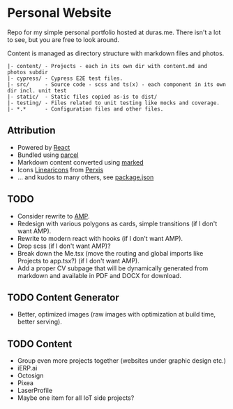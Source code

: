 # Personal Website
Repo for my simple personal portfolio hosted at duras.me. There isn't a lot to see, but you are free to look around.

Content is managed as directory structure with markdown files and photos.

```
|- content/ - Projects - each in its own dir with content.md and photos subdir
|- cypress/ - Cypress E2E test files.
|- src/     - Source code - scss and ts(x) - each component in its own dir incl. unit test
|- static/  - Static files copied as-is to dist/
|- testing/ - Files related to unit testing like mocks and coverage.
|- *.*      - Configuration files and other files.
```

## Attribution

- Powered by [React](https://reactjs.org/)
- Bundled using [parcel](https://parceljs.org/)
- Markdown content converted using [marked](https://github.com/chjj/marked)
- Icons [Linearicons](https://linearicons.com) from [Perxis](https://perxis.com/)
- ... and kudos to many others, see [package.json](https://github.com/durasj/website/blob/master/package.json)

## TODO

- Consider rewrite to [AMP](https://amp.dev/).
- Redesign with various polygons as cards, simple transitions (if I don't want AMP).
- Rewrite to modern react with hooks (if I don't want AMP).
- Drop scss (if I don't want AMP)?
- Break down the Me.tsx (move the routing and global imports like Projects to app.tsx?) (if I don't want AMP).
- Add a proper CV subpage that will be dynamically generated from markdown and available in PDF and DOCX for download.

## TODO Content Generator

- Better, optimized images (raw images with optimization at build time, better serving).

## TODO Content

- Group even more projects together (websites under graphic design etc.)
- iERP.ai
- Octosign
- Pixea
- LaserProfile
- Maybe one item for all IoT side projects?
